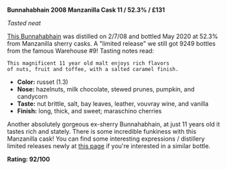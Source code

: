 **Bunnahabhain 2008 Manzanilla Cask 11 / 52.3% / £131**

*Tasted neat*

[This Bunnahabhain](https://www.whiskybase.com/whiskies/whisky/162631/bunnahabhain-2008) was distilled on 2/7/08 and bottled May 2020 at 52.3% from Manzanilla sherry casks.  A "limited release" we still got 9249 bottles from the famous Warehouse #9!  Tasting notes read:

    This magnificent 11 year old malt enjoys rich flavors
    of nuts, fruit and toffee, with a salted caramel finish.

* **Color:** russet (1.3)
* **Nose:** hazelnuts, milk chocolate, stewed prunes, pumpkin, and candycorn
* **Taste:** nut brittle, salt, bay leaves, leather, vouvray wine, and vanilla
* **Finish:** long, thick, and sweet; maraschino cherries

Another absolutely gorgeous ex-sherry Bunnahabhain, at just 11 years old it tastes rich and stately.  There is some incredible funkiness with this Manzanilla cask!  You can find some interesting expressions / distillery limited releases newly at [this page](https://bunnahabhain.com/collections/distillery-exclusives) if you're interested in a similar bottle.

**Rating: 92/100**